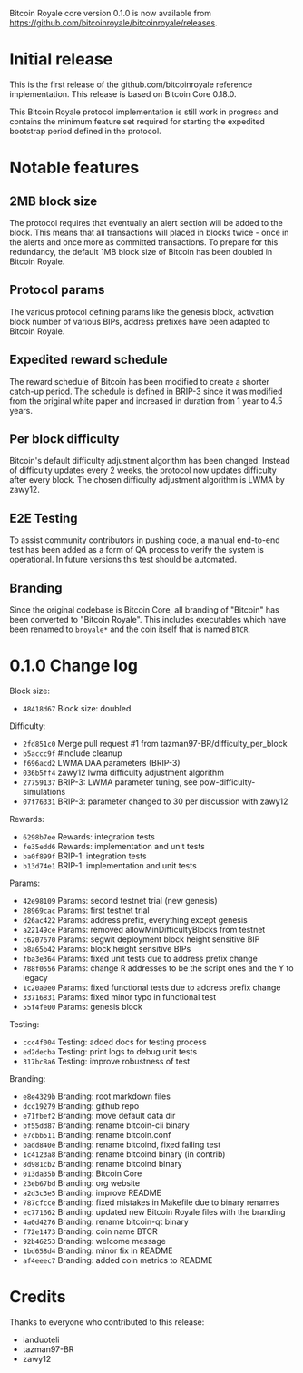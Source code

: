 Bitcoin Royale core version 0.1.0 is now available from https://github.com/bitcoinroyale/bitcoinroyale/releases.

Initial release
===============

This is the first release of the github.com/bitcoinroyale reference implementation. This release is based on Bitcoin Core 0.18.0.

This Bitcoin Royale protocol implementation is still work in progress and contains the minimum feature set required for starting the expedited bootstrap period defined in the protocol.

Notable features
================

2MB block size
--------------

The protocol requires that eventually an alert section will be added to the block. This means that all transactions will placed in blocks twice - once in the alerts and once more as committed transactions. To prepare for this redundancy, the default 1MB block size of Bitcoin has been doubled in Bitcoin Royale.

Protocol params
---------------

The various protocol defining params like the genesis block, activation block number of various BIPs, address prefixes have been adapted to Bitcoin Royale.

Expedited reward schedule
-------------------------

The reward schedule of Bitcoin has been modified to create a shorter catch-up period. The schedule is defined in BRIP-3 since it was modified from the original white paper and increased in duration from 1 year to 4.5 years.

Per block difficulty
--------------------

Bitcoin's default difficulty adjustment algorithm has been changed. Instead of difficulty updates every 2 weeks, the protocol now updates difficulty after every block. The chosen difficulty adjustment algorithm is LWMA by zawy12.

E2E Testing
-----------

To assist community contributors in pushing code, a manual end-to-end test has been added as a form of QA process to verify the system is operational. In future versions this test should be automated.

Branding
--------

Since the original codebase is Bitcoin Core, all branding of "Bitcoin" has been converted to "Bitcoin Royale". This includes executables which have been renamed to `broyale*` and the coin itself that is named `BTCR`.

0.1.0 Change log
================

Block size:
- `48418d67` Block size: doubled

Difficulty:
- `2fd851c0` Merge pull request #1 from tazman97-BR/difficulty_per_block
- `b5accc9f` #include cleanup
- `f696acd2` LWMA DAA parameters (BRIP-3)
- `036b5ff4` zawy12 lwma difficulty adjustment algorithm
- `27759137` BRIP-3: LWMA parameter tuning, see pow-difficulty-simulations
- `07f76331` BRIP-3: parameter changed to 30 per discussion with zawy12

Rewards:
- `6298b7ee` Rewards: integration tests
- `fe35edd6` Rewards: implementation and unit tests
- `ba0f899f` BRIP-1: integration tests
- `b13d74e1` BRIP-1: implementation and unit tests

Params:
- `42e98109` Params: second testnet trial (new genesis)
- `28969cac` Params: first testnet trial
- `d26ac422` Params: address prefix, everything except genesis
- `a22149ce` Params: removed allowMinDifficultyBlocks from testnet
- `c6207670` Params: segwit deployment block height sensitive BIP
- `b8a65b42` Params: block height sensitive BIPs
- `fba3e364` Params: fixed unit tests due to address prefix change
- `788f0556` Params: change R addresses to be the script ones and the Y to legacy
- `1c20a0e0` Params: fixed functional tests due to address prefix change
- `33716831` Params: fixed minor typo in functional test
- `55f4fe00` Params: genesis block

Testing:
- `ccc4f004` Testing: added docs for testing process
- `ed2decba` Testing: print logs to debug unit tests
- `317bc8a6` Testing: improve robustness of test

Branding:
- `e8e4329b` Branding: root markdown files
- `dcc19279` Branding: github repo
- `e71fbef2` Branding: move default data dir
- `bf55dd87` Branding: rename bitcoin-cli binary
- `e7cbb511` Branding: rename bitcoin.conf
- `badd840e` Branding: rename bitcoind, fixed failing test
- `1c4123a8` Branding: rename bitcoind binary (in contrib)
- `8d981cb2` Branding: rename bitcoind binary
- `013da35b` Branding: Bitcoin Core
- `23eb67bd` Branding: org website
- `a2d3c3e5` Branding: improve README
- `787cfcce` Branding: fixed mistakes in Makefile due to binary renames
- `ec771662` Branding: updated new Bitcoin Royale files with the branding
- `4a0d4276` Branding: rename bitcoin-qt binary
- `f72e1473` Branding: coin name BTCR
- `92b46253` Branding: welcome message
- `1bd658d4` Branding: minor fix in README
- `af4eeec7` Branding: added coin metrics to README

Credits
=======

Thanks to everyone who contributed to this release:

- ianduoteli
- tazman97-BR
- zawy12